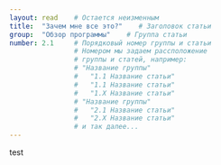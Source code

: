 ```yaml
---
layout: read    # Остается неизменным
title:  "Зачем мне все это?"    # Заголовок статьи
group:  "Обзор программы"    # Группа статьи
number: 2.1     # Порядковый номер группы и статьи
                # Номером мы задаем рассположение
                # группы и статей, например:
                # "Название группы"
                #   "1.1 Название статьи"
                #   "1.1 Название статьи"
                #   "1.X Название статьи"
                # "Название группы"
                #   "2.1 Название статьи"
                #   "2.Х Название статьи"
                # и так далее...
---
```


test